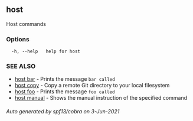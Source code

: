 ## host

Host commands

### Options

```
  -h, --help   help for host
```

### SEE ALSO

* [host bar](host_bar.md)	 - Prints the message `bar called`
* [host copy](host_copy.md)	 - Copy a remote Git directory to your local filesystem
* [host foo](host_foo.md)	 - Prints the message `foo called`
* [host manual](host_manual.md)	 - Shows the manual instruction of the specified command

###### Auto generated by spf13/cobra on 3-Jun-2021
